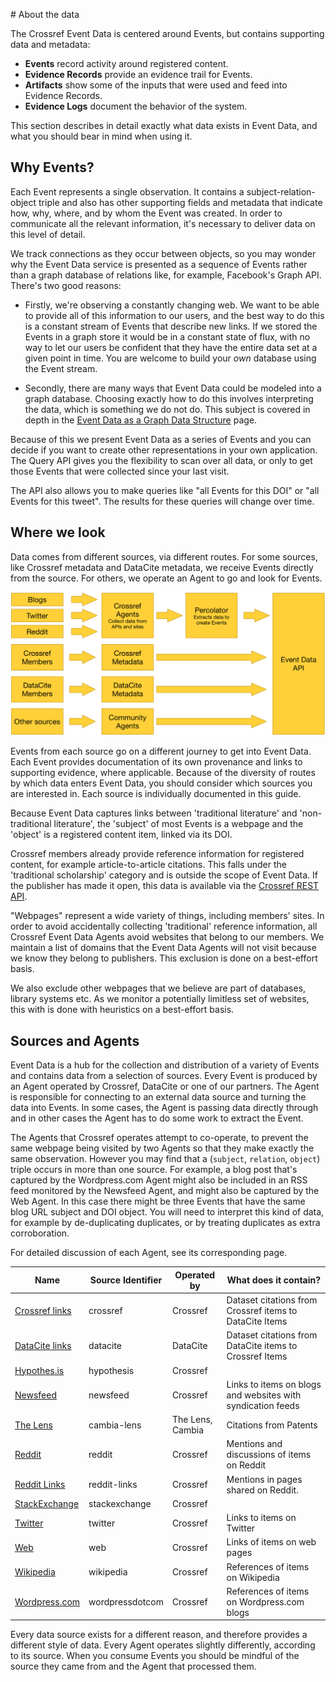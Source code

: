 # About the data

The Crossref Event Data is centered around Events, but contains supporting data and metadata:

 - **Events** record activity around registered content.
 - **Evidence Records** provide an evidence trail for Events.
 - **Artifacts** show some of the inputs that were used and feed into Evidence Records.
 - **Evidence Logs** document the behavior of the system.

This section describes in detail exactly what data exists in Event Data, and what you should bear in mind when using it.

## Why Events?

Each Event represents a single observation. It contains a subject-relation-object triple and also has other supporting fields and metadata that indicate how, why, where, and by whom the Event was created. In order to communicate all the relevant information, it's necessary to deliver data on this level of detail.

We track connections as they occur between objects, so you may wonder why the Event Data service is presented as a sequence of Events rather than a graph database of relations like, for example, Facebook's Graph API. There's two good reasons:

 - Firstly, we're observing a constantly changing web. We want to be able to provide all of this information to our users, and the best way to do this is a constant stream of Events that describe new links. If we stored the Events in a graph store it would be in a constant state of flux, with no way to let our users be confident that they have the entire data set at a given point in time. You are welcome to build your _own_ database using the Event stream. 

 - Secondly, there are many ways that Event Data could be modeled into a graph database. Choosing exactly how to do this involves interpreting the data, which is something we do not do. This subject is covered in depth in the [Event Data as a Graph Data Structure](/data/graph) page.

Because of this we present Event Data as a series of Events and you can decide if you want to create other representations in your own application. The Query API gives you the flexibility to scan over all data, or only to get those Events that were collected since your last visit.

The API also allows you to make queries like "all Events for this DOI" or "all Events for this tweet". The results for these queries will change over time.

## Where we look

Data comes from different sources, via different routes. For some sources, like Crossref metadata and DataCite metadata, we receive Events directly from the source. For others, we operate an Agent to go and look for Events.

![Event journeys](../images/journeys.png)

Events from each source go on a different journey to get into Event Data. Each Event provides documentation of its own provenance and links to supporting evidence, where applicable. Because of the diversity of routes by which data enters Event Data, you should consider which sources you are interested in. Each source is individually documented in this guide.

Because Event Data captures links between 'traditional literature' and 'non-traditional literature', the 'subject' of most Events is a webpage and the 'object' is a registered content item, linked via its DOI.

Crossref members already provide reference information for registered content, for example article-to-article citations. This falls under the 'traditional scholarship' category and is outside the scope of Event Data. If the publisher has made it open, this data is available via the [Crossref REST API](https://api.crossref.org).

"Webpages" represent a wide variety of things, including members' sites. In order to avoid accidentally collecting 'traditional' reference information, all Crossref Event Data Agents avoid websites that belong to our members. We maintain a list of domains that the Event Data Agents will not visit because we know they belong to publishers. This exclusion is done on a best-effort basis.

We also exclude other webpages that we believe are part of databases, library systems etc. As we monitor a potentially limitless set of websites, this with is done with heuristics on a best-effort basis.

<a name="data-sources"></a>

## Sources and Agents

Event Data is a hub for the collection and distribution of a variety of Events and contains data from a selection of sources. Every Event is produced by an Agent operated by Crossref, DataCite or one of our partners. The Agent is responsible for connecting to an external data source and turning the data into Events. In some cases, the Agent is passing data directly through and in other cases the Agent has to do some work to extract the Event.

The Agents that Crossref operates attempt to co-operate, to prevent the same webpage being visited by two Agents so that they make exactly the same observation. However you may find that a (`subject`, `relation`, `object`) triple occurs in more than one source. For example, a blog post that's captured by the Wordpress.com Agent might also be included in an RSS feed monitored by the Newsfeed Agent, and might also be captured by the Web Agent. In this case there might be three Events that have the same blog URL subject and DOI object. You will need to interpret this kind of data, for example by de-duplicating duplicates, or by treating duplicates as extra corroboration.



For detailed discussion of each Agent, see its corresponding page.


| Name                                       | Source Identifier | Operated by | What does it contain? |
|--------------------------------------------|-------------------|-------------|------------------|
| [Crossref links](/sources/crossref)      | crossref          | Crossref    | Dataset citations from Crossref items to DataCite Items |
| [DataCite links](/sources/datacite)      | datacite          | DataCite    | Dataset citations from DataCite items to Crossref Items |
| [Hypothes.is](/sources/hypothesis)          | hypothesis        | Crossref    |
| [Newsfeed](/sources/newsfeed)               | newsfeed          | Crossref    | Links to items on blogs and websites with syndication feeds |
| [The Lens](/sources/cambia-lens)            | cambia-lens       | The Lens, Cambia | Citations from Patents |
| [Reddit](/sources/reddit)                   | reddit            | Crossref    | Mentions and discussions of items on Reddit |
| [Reddit Links](/sources/reddit-links)       | reddit-links      | Crossref    | Mentions in pages shared on Reddit. |
| [StackExchange](/sources/stackexchange)     | stackexchange     | Crossref    | 
| [Twitter](/sources/twitter)                 | twitter           | Crossref    | Links to items on Twitter |
| [Web](/sources/web)                         | web               | Crossref    | Links of items on web pages |
| [Wikipedia](/sources/wikipedia)             | wikipedia         | Crossref    | References of items on Wikipedia |
| [Wordpress.com](/sources/wordpress-dot-com) | wordpressdotcom   | Crossref    | References of items on Wordpress.com blogs |

Every data source exists for a different reason, and therefore provides a different style of data. Every Agent operates slightly differently, according to its source. When you consume Events you should be mindful of the source they came from and the Agent that processed them.
